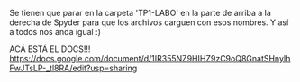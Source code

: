 Se tienen que parar en la carpeta 'TP1-LABO' en la parte de arriba a la derecha de Spyder para que los archivos carguen con esos nombres. Y así a todos nos anda igual :) 

ACÁ ESTÁ EL DOCS!!! https://docs.google.com/document/d/1IR355NZ9HIHZ9zC9oQ8GnatSHnyIhFwJTsLP-_tl8RA/edit?usp=sharing
